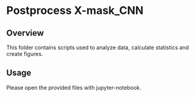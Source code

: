 # Postprocess X-mask_CNN

## Overview

This folder contains scripts used to analyze data, calculate statistics and create figures.


## Usage

Please open the provided files with jupyter-notebook.

